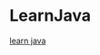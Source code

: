# LearnJava 


[learn java](https://github.com/xingstarx/LearnJava/blob/51438b4a2858a0b818a2d8cdba288258dc4bcc2f/LearnJava.md)
